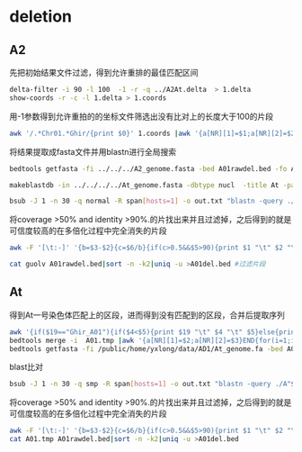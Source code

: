 # deletion

## A2

先把初始结果文件过滤，得到允许重排的最佳匹配区间

```bash
delta-filter -i 90 -l 100  -1 -r -q ../A2At.delta  > 1.delta
show-coords -r -c -l 1.delta > 1.coords
```

用-1参数得到允许重拍的的坐标文件筛选出没有比对上的长度大于100的片段

```bash
awk '/.*Chr01.*Ghir/{print $0}' 1.coords |awk '{a[NR][1]=$1;a[NR][2]=$2}END{for(i=1;i<=NR-1;i++){print "Chr01""\t"a[i][2]"\t"a[i+1][1]}}'|awk '{a=$3-$2}{if(a>=100){print $0 "\t" a}}' >A01rawdel.bed
```

将结果提取成fasta文件并用blastn进行全局搜索

```bash
bedtools getfasta -fi ../../../A2_genome.fasta -bed A01rawdel.bed -fo A01raw.fasta	#提取序列

makeblastdb -in ../../../../At_genome.fasta -dbtype nucl  -title At -parse_seqids -out At	#建库

bsub -J 1 -n 30 -q normal -R span[hosts=1] -o out.txt "blastn -query ./A01raw.fasta -db ./db/At -evalue 1e-5 -num_threads 30 -outfmt 6 -num_alignments 5 -out A01.blast"	#比对
```

将coverage >50% and identity >90%.的片找出来并且过滤掉，之后得到的就是可信度较高的在多倍化过程中完全消失的片段

```bash
awk -F '[\t:-]' '{b=$3-$2}{c=$6/b}{if(c>0.5&&$5>90){print $1 "\t" $2 "\t" $3}}' A01.blast|sort|uniq >guolv	#找出需要过滤掉的片段

cat guolv A01rawdel.bed|sort -n -k2|uniq -u >A01del.bed	#过滤片段
```

## At

得到At一号染色体匹配上的区段，进而得到没有匹配到的区段，合并后提取序列

```bash
awk '{if($19=="Ghir_A01"){if($4<$5){print $19 "\t" $4 "\t" $5}else{print $19 "\t" $5 "\t" $4}}}' 1.coords|sort -n -k2 >A01.tmp
bedtools merge -i  A01.tmp |awk '{a[NR][1]=$2;a[NR][2]=$3}END{for(i=1;i<=NR-1;i++){print "Ghir_A01""\t"a[i][2]"\t"a[i+1][1]}}' >A01rawdel.bed
bedtools getfasta -fi /public/home/yxlong/data/AD1/At_genome.fa -bed A01rawdel.bed -fo A01raw.fasta	#提取序列
```

blast比对

```bash
bsub -J 1 -n 30 -q smp -R span[hosts=1] -o out.txt "blastn -query ./A"$i"raw.fasta -db /public/home/yxlong/subject/SV/database/A2/A2 -evalue 1e-5 -num_threads 10 -outfmt 6 -num_alignments 5 -out A"$i".blast"
```

将coverage >50% and identity >90%.的片找出来并且过滤掉，之后得到的就是可信度较高的在多倍化过程中完全消失的片段

```bash
awk -F '[\t:-]' '{b=$3-$2}{c=$6/b}{if(c>0.5&&$5>90){print $1 "\t" $2 "\t" $3}}' A01.blast|sort|uniq >A01.tmp
cat A01.tmp A01rawdel.bed|sort -n -k2|uniq -u >A01del.bed
```

